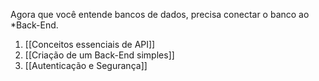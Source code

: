 Agora que você entende bancos de dados, precisa conectar o banco ao *Back-End.

1. [[Conceitos essenciais de API]]
2. [[Criação de um Back-End simples]]
3. [[Autenticação e Segurança]]